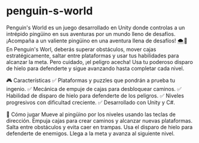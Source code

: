 # penguin-s-world
Penguin's World es un juego desarrollado en Unity donde controlas a un intrépido pingüino en sus aventuras por un mundo lleno de desafíos. 
¡Acompaña a un valiente pingüino en una aventura llena de desafíos! 🌨️🐧 En Penguin's Worl, deberás superar obstáculos, mover cajas estratégicamente, saltar entre plataformas y usar tus habilidades para alcanzar la meta. Pero cuidado, ¡el peligro acecha! Usa tu poderoso disparo de hielo para defenderte y sigue avanzando hasta completar cada nivel.

🎮 Características
✅ Plataformas y puzzles que pondrán a prueba tu ingenio.
✅ Mecánica de empuje de cajas para desbloquear caminos.
✅ Habilidad de disparo de hielo para defenderte de los peligros.
✅ Niveles progresivos con dificultad creciente.
✅ Desarrollado con Unity y C#.

🚀 Cómo jugar
Mueve al pingüino por los niveles usando las teclas de dirección.
Empuja cajas para crear caminos y alcanzar nuevas plataformas.
Salta entre obstáculos y evita caer en trampas.
Usa el disparo de hielo para defenderte de enemigos.
Llega a la meta y avanza al siguiente nivel.
